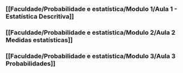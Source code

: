 ### [[Faculdade/Probabilidade e estatística/Modulo 1/Aula 1 - Estatística Descritiva]]

### [[Faculdade/Probabilidade e estatística/Modulo 2/Aula 2 Medidas estatísticas]]

### [[Faculdade/Probabilidade e estatística/Modulo 3/Aula 3 Probabilidades]]